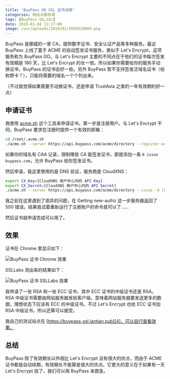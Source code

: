 ```yaml
---
title: 'BuyPass GO SSL 证书试用'
categories: 网站与服务端
tags: [BuyPass GO,SSL]
date: 2019-01-04 11:17:00
image: /usr/uploads/2019/01/2050316809.png
---
```

BuyPass 是挪威的一家 CA，提供数字证书、安全认证产品等多种服务。最近 BuyPass 上线了基于 ACME 的自动签发证书服务，类似于 Let's Encrypt，这项服务称为 BuyPass GO。与 Let's Encrypt 主要的不同点在于他们的证书每次签发有效期是 180 天，比 Let's Encrypt 的长一倍。所以如果你需要给你的服务手动换证书，BuyPass 的证书会好一些。另外 BuyPass 暂不支持签发泛域名证书（俗称野卡？），只能将需要的域名一个个列出来。

（不过我觉得如果需要手动换证书，还是申请 TrustAsia 之类的一年有效期的好一点）

申请证书
-------

我使用 [acme.sh][1] 这个工具来申请证书。第一步是注册用户。与 Let's Encrypt 不同，BuyPass 要求在注册时提供一个有效的邮箱：

```bash
cd /root/.acme.sh
./acme.sh --server https://api.buypass.com/acme/directory --register-account --accountemail [你的邮件地址]
```

如果你的域名有 CAA 记录，限制哪些 CA 能签发证书，那就添加一条 `0 issue buypass.com`，允许 BuyPass 给你签发证书。

然后申请，我这里使用的是 DNS 验证，服务商是 CloudXNS：

```bash
export CX_Key=[CloudXNS 用户中心内的 API Key]
export CX_Secret=[CloudXNS 用户中心内的 API Secret]
./acme.sh --server https://api.buypass.com/acme/directory --issue -d [域名1] -d [域名2] --days 150 --dns dns_cx
```

我之前在这里遇到了诡异的问题，在 Getting new-authz 这一步服务器返回了 500 错误。结果我试着重新运行了注册账户的命令就可以了……

然后证书就申请完成可以用了。

效果
----

证书在 Chrome 里显示如下：

![BuyPass 证书 Chrome 效果][2]

SSLLabs 测出来的结果如下：

![BuyPass 证书 SSLLabs 效果][3]

我申请了一张 RSA 和一张 ECC 证书，其中 ECC 证书的中级证书还是 RSA。RSA 中级证书需要由网站服务器发给客户端，意味着网站服务器要发送更多的数据，理想状态下应该有 ECC 的中级证书。不过 Let's Encrypt 也给 ECC 证书加 RSA 中级证书，所以还算可以接受。

我自己的测试站点在 [https://buypass-ssl.lantian.pub][4]，可以自行查看效果。

总结
----

BuyPass 除了有效期长以外相比 Let's Encrypt 没有很大的优点，而由于 ACME 证书都是自动续期，有效期长不能算是很大的优点。它更大的意义在于如果有一天 Let's Encrypt 挂了，我们可以用 BuyPass 来救急。

  [1]: https://github.com/Neilpang/acme.sh
  [2]: /usr/uploads/2019/01/2050316809.png
  [3]: /usr/uploads/2019/01/2758220465.png
  [4]: https://buypass-ssl.lantian.pub
